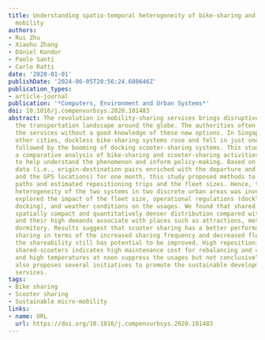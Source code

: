 ```yaml
---
title: Understanding spatio-temporal heterogeneity of bike-sharing and scooter-sharing
  mobility
authors:
- Rui Zhu
- Xiaohu Zhang
- Dániel Kondor
- Paolo Santi
- Carlo Ratti
date: '2020-01-01'
publishDate: '2024-06-05T20:56:24.608646Z'
publication_types:
- article-journal
publication: '*Computers, Environment and Urban Systems*'
doi: 10.1016/j.compenvurbsys.2020.101483
abstract: The revolution in mobility-sharing services brings disruptive changes to
  the transportation landscape around the globe. The authorities often rush to regulate
  the services without a good knowledge of these new options. In Singapore and some
  other cities, dockless bike-sharing systems rose and fell in just one year and were
  followed by the booming of docking scooter-sharing systems. This study conducts
  a comparative analysis of bike-sharing and scooter-sharing activities in Singapore
  to help understand the phenomenon and inform policy-making. Based on the collected
  data (i.e., origin-destination pairs enriched with the departure and arrival time
  and the GPS locations) for one month, this study proposed methods to construct the
  paths and estimated repositioning trips and the fleet sizes. Hence, the spatio-temporal
  heterogeneity of the two systems in two discrete urban areas was investigated. It
  explored the impact of the fleet size, operational regulations (dockless versus
  docking), and weather conditions on the usages. We found that shared scooters have
  spatially compact and quantitatively denser distribution compared with shared bikes,
  and their high demands associate with places such as attractions, metros, and the
  dormitory. Results suggest that scooter sharing has a better performance than bike
  sharing in terms of the increased sharing frequency and decreased fleet size; however,
  the shareability still has potential to be improved. High repositioning rates of
  shared-scooters indicates high maintenance cost for rebalancing and charging. Rainfall
  and high temperatures at noon suppress the usages but not conclusively. The study
  also proposes several initiatives to promote the sustainable development of scooter-sharing
  services.
tags:
- Bike sharing
- Scooter sharing
- Sustainable micro-mobility
links:
- name: URL
  url: https://doi.org/10.1016/j.compenvurbsys.2020.101483
---
```

